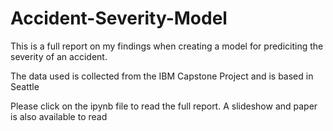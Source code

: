 # Accident-Severity-Model

This is a full report on my findings when creating a model for prediciting the severity of an accident.

The data used is collected from the IBM Capstone Project and is based in Seattle

Please click on the ipynb file to read the full report. A slideshow and paper is also available to read
